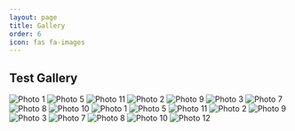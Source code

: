 ```yaml
---
layout: page
title: Gallery
order: 6
icon: fas fa-images
---
```


## Test Gallery

<div class="photo-grid">
<img src="assets/img/doe-patronus.jpeg" alt="Photo 1" title="Doe Patronus" loading="lazy">
<img src="assets/img/cat-developer.jpg" alt="Photo 5" title="Cat Developer" loading="lazy">
<img src="assets/img/sherlock-mindpalace.jpg" alt="Photo 11" title="Sherlock Mindpalace" loading="lazy">
<img src="assets/img/sherlock-violin-playing.png" alt="Photo 2" title="Sherlock Violin Playing" loading="lazy">
<img src="assets/img/sherlock-violin-playing.GIF" alt="Photo 9" title="Sherlock Violin Playing" loading="lazy">
<img src="assets/img/NYC21_00244.JPG" alt="Photo 3" title="NYC21 00244" loading="lazy">
<img src="assets/img/sherlock-use-your-mindpalace-meme.jpeg" alt="Photo 7" title="Sherlock Use Your Mindpalace Meme" loading="lazy">
<img src="assets/img/sherlock-get-out-mindpalace-meme.jpeg" alt="Photo 8" title="Sherlock Get Out Mindpalace Meme" loading="lazy">
<img src="assets/img/sherlock-get-out-mindpalace-meme.gif" alt="Photo 10" title="Sherlock Get Out Mindpalace Meme" loading="lazy">
<img src="assets/img/doe-patronus.jpeg" alt="Photo 1" title="Doe Patronus" loading="lazy">
<img src="assets/img/cat-developer.jpg" alt="Photo 5" title="Cat Developer" loading="lazy">
<img src="assets/img/sherlock-mindpalace.jpg" alt="Photo 11" title="Sherlock Mindpalace" loading="lazy">
<img src="assets/img/sherlock-violin-playing.png" alt="Photo 2" title="Sherlock Violin Playing" loading="lazy">
<img src="assets/img/sherlock-violin-playing.GIF" alt="Photo 9" title="Sherlock Violin Playing" loading="lazy">
<img src="assets/img/NYC21_00244.JPG" alt="Photo 3" title="NYC21 00244" loading="lazy">
<img src="assets/img/sherlock-use-your-mindpalace-meme.jpeg" alt="Photo 7" title="Sherlock Use Your Mindpalace Meme" loading="lazy">
<img src="assets/img/sherlock-get-out-mindpalace-meme.jpeg" alt="Photo 8" title="Sherlock Get Out Mindpalace Meme" loading="lazy">
<img src="assets/img/sherlock-get-out-mindpalace-meme.gif" alt="Photo 10" title="Sherlock Get Out Mindpalace Meme" loading="lazy">
<img src="assets/img/doe-patronus.jpeg" alt="Photo 12" title="Doe Patronus" loading="lazy">
<!-- <img src="assets/img/My Portrait 2024.jpg" alt="Photo 4" loading="lazy">
<img src="assets/img/Graduation Portrait 2024.jpg" alt="Photo 12" loading="lazy"> -->
</div>